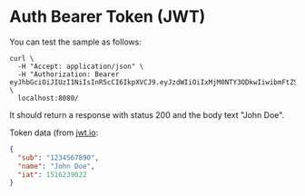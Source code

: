 # Auth Bearer Token (JWT)

You can test the sample as follows:

```
curl \
  -H "Accept: application/json" \
  -H "Authorization: Bearer eyJhbGciOiJIUzI1NiIsInR5cCI6IkpXVCJ9.eyJzdWIiOiIxMjM0NTY3ODkwIiwibmFtZSI6IkpvaG4gRG9lIiwiaWF0IjoxNTE2MjM5MDIyfQ.SflKxwRJSMeKKF2QT4fwpMeJf36POk6yJV_adQssw5c" \
  localhost:8080/
```

It should return a response with status 200 and the body text "John Doe".

Token data (from [jwt.io](https://jwt.io):

```json
{
  "sub": "1234567890",
  "name": "John Doe",
  "iat": 1516239022
}
```
